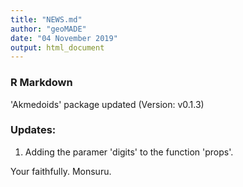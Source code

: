 ```yaml
---
title: "NEWS.md"
author: "geoMADE"
date: "04 November 2019"
output: html_document
---
```


### R Markdown

'Akmedoids' package updated (Version: v0.1.3)

### Updates:

1. Adding the paramer 'digits' to the function 'props'. 

Your faithfully.
Monsuru.
